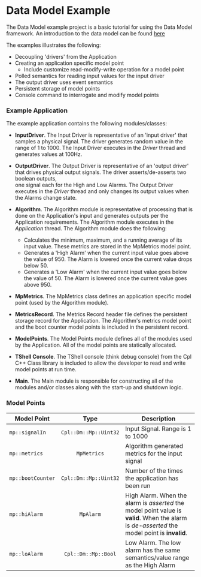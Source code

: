# Data Model Example

The Data Model example project is a basic tutorial for using the Data Model framework.  An introduction to the data model can be found [here](https://github.com/johnttaylor/pim/blob/master/README-Intro-DataModel.md) 

The examples illustrates the following:
- Decoupling 'drivers' from the Application
- Creating an application specific model point
  - Include customize read-modify-write operation for a model point
- Polled semantics for reading input values for the input driver
- The output driver uses event semantics
- Persistent storage of model points
- Console command to interrogate and modify model points


### Example Application
The example application contains the following modules/classes:

- __InputDriver__.  The Input Driver is representative of an 'input driver' that
samples a physical signal.  The driver generates random value in the range of 1 to 1000.
The Input Driver executes in the _Driver_ thread and generates values at 100Hz.

- __OutputDriver__.  The Output Driver is representative of an 'output driver' that
drives physical output signals. The driver asserts/de-asserts two boolean outputs,  
one signal each for the High and Low Alarms. The Output Driver executes in the _Driver_ 
thread and only changes its output values when the Alarms change state.

- __Algorithm__.  The Algorithm module is representative of processing that is done
on the Application's input and generates outputs per the Application requirements. 
The Algorithm module executes in the _Application_ thread. The Algorithm module does the 
following:

  - Calculates the minimum, maximum, and a running average of its input value.  These
    metrics are stored in the MpMetrics model point.
  - Generates a 'High Alarm' when the current input value goes above the value 
    of 950.  The Alarm is lowered once the current value drops below 50.
  - Generates a 'Low Alarm' when the current input value goes below the value 
    of 50.  The Alarm is lowered once the current value goes above 950.



- __MpMetrics__.  The MpMetrics class defines an application specific model point
(used by the Algorithm module).

- __MetricsRecord__.  The Metrics Record header file defines the persistent storage
record for the Application.  The Algorithm's metrics model point and the boot counter
model points is included in the persistent record.

- __ModelPoints__.  The Model Points module defines all of the modules used by 
the Application.  All of the model points are statically allocated.

- __TShell Console__.  The TShell console (think debug console) from the Cpl 
C++ Class library is included to allow the developer to read and write model 
points at run time.

- __Main__.  The Main module is responsible for constructing all of the modules
and/or classes along with the start-up and shutdown logic.

### Model Points
| Model Point | Type | Description |
|-------------|:----:|-------------|
| `mp::signalIn`    | `Cpl::Dm::Mp::Uint32`     | Input Signal.  Range is 1 to 1000|
| `mp::metrics`     | `MpMetrics`                | Algorithm generated metrics for the input signal |
| `mp::bootCounter` | `Cpl::Dm::Mp::Uint32`    | Number of the times the application has been run |
| `mp::hiAlarm`     | `MpAlarm`       | High Alarm.  When the alarm is _asserted_ the model point value is __valid__.  When the alarm is _de-asserted_ the model point is __invalid__. | 
| `mp::loAlarm`     | `Cpl::Dm::Mp::Bool`       | Low Alarm.  The low alarm has the same semantics/value range as the High Alarm| 

